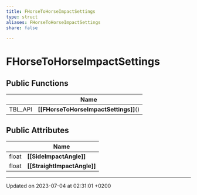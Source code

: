 ```yaml
---
title: FHorseToHorseImpactSettings
type: struct
aliases: FHorseToHorseImpactSettings
share: false

---
```


# FHorseToHorseImpactSettings





## Public Functions

|                | Name           |
| -------------- | -------------- |
| TBL_API | **[[FHorseToHorseImpactSettings]]**() |

## Public Attributes

|                | Name           |
| -------------- | -------------- |
| float | **[[SideImpactAngle]]**  |
| float | **[[StraightImpactAngle]]**  |

-------------------------------

Updated on 2023-07-04 at 02:31:01 +0200